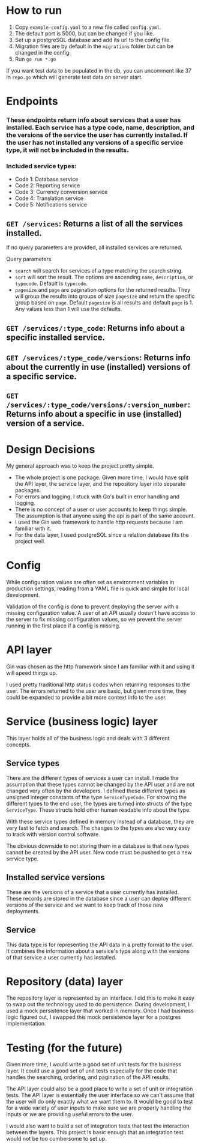 # How to run

1. Copy `example-config.yaml` to a new file called `config.yaml`.
2. The default port is 5000, but can be changed if you like.
3. Set up a postgreSQL database and add its url to the config file.
4. Migration files are by default in the `migrations` folder but can be changed in the config.
4. Run `go run *.go`

If you want test data to be populated in the db, you can uncomment like 37 in `repo.go` which will generate test data on server start.


# Endpoints

### These endpoints return info about services that a user has installed. Each service has a type code, name, description, and the versions of the service the user has currently installed. If the user has not installed any versions of a specific service type, it will not be included in the results.

### Included service types:
- Code 1: Database service
- Code 2: Reporting service
- Code 3: Currency conversion service
- Code 4: Translation service
- Code 5: Notifications service

## `GET /services`: Returns a list of all the services installed.
If no query parameters are provided, all installed services are returned.

Query parameters
- `search` will search for services of a type matching the search string.
- `sort` will sort the result. The options are ascending `name`, `description`, or `typecode`. Default is `typecode`.
- `pagesize` and `page` are pagination options for the returned results. They will group the results into groups of size `pagesize` and return the specific group based on `page`. Default `pagesize` is all results and default `page` is 1. Any values less than 1 will use the defaults.

## `GET /services/:type_code`: Returns info about a specific installed service.
## `GET /services/:type_code/versions`: Returns info about the currently in use (installed) versions of a specific service.
## `GET /services/:type_code/versions/:version_number`: Returns info about a specific in use (installed) version of a service.

# Design Decisions

My general approach was to keep the project pretty simple.
- The whole project is one package. Given more time, I would have split the API layer, the service layer, and the repository layer into separate packages.
- For errors and logging, I stuck with Go's built in error handling and logging.
- There is no concept of a user or user accounts to keep things simple. The assumption is that anyone using the api is part of the same account.
- I used the Gin web framework to handle http requests because I am familiar with it.
- For the data layer, I used postgreSQL since a relation database fits the project well.


# Config

While configuration values are often set as environment variables in production settings, reading from a YAML file is quick and simple for local development.

Validation of the config is done to prevent deploying the server with a missing configuration value. A user of an API usually doesn't have access to the server to fix missing configuration values, so we prevent the server running in the first place if a config is missing.

# API layer

Gin was chosen as the http framework since I am familiar with it and using it will speed things up.

I used pretty traditional http status codes when returning responses to the user. The errors returned to the user are basic, but given more time, they could be expanded to provide a bit more context info to the user.

# Service (business logic) layer

This layer holds all of the business logic and deals with 3 different concepts.

## Service types
There are the different types of services a user can install. I made the assumption that these types cannot be changed by the API user and are not changed very often by the developers. I defined these different types as unsigned integer constants of the type `ServiceTypeCode`. For showing the different types to the end user, the types are turned into structs of the type `ServiceType`. These structs hold other human readable info about the type.

With these service types defined in memory instead of a database, they are very fast to fetch and search. The changes to the types are also very easy to track with version control software.

The obvious downside to not storing them in a database is that new types cannot be created by the API user. New code must be pushed to get a new service type.

## Installed service versions
These are the versions of a service that a user currently has installed. These records are stored in the database since a user can deploy different versions of the service and we want to keep track of those new deployments.

## Service
This data type is for representing the API data in a pretty format to the user. It combines the information about a service's type along with the versions of that service a user currently has installed.

# Repository (data) layer

The repository layer is represented by an interface. I did this to make it easy to swap out the technology used to do persistence. During development, I used a mock persistence layer that worked in memory. Once I had business logic figured out, I swapped this mock persistence layer for a postgres implementation.

# Testing (for the future)

Given more time, I would write a good set of unit tests for the business layer. It could use a good set of unit tests especially for the code that handles the searching, ordering, and pagination of the API results.

The API layer could also be a good place to write a set of unit or integration tests. The API layer is essentially the user interface so we can't assume that the user will do only exactly what we want them to. It would be good to test for a wide variety of user inputs to make sure we are properly handling the inputs or we are providing useful errors to the user.

I would also want to build a set of integration tests that test the interaction between the layers. This project is basic enough that an integration test would not be too cumbersome to set up.